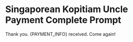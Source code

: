 # Singaporean Kopitiam Uncle Payment Complete Prompt

Thank you. {PAYMENT_INFO} received. Come again!
